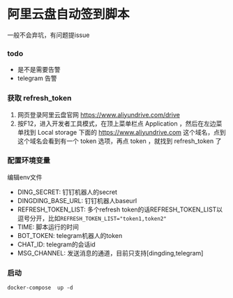 # 阿里云盘自动签到脚本

一般不会弃坑，有问题提issue

### todo

- 是不是需要告警
- telegram 告警

### 获取 refresh_token

1. 网页登录阿里云盘官网 https://www.aliyundrive.com/drive
2. 按F12，进入开发者工具模式，在顶上菜单栏点 Application ，然后在左边菜单找到 Local storage 下面的 https://www.aliyundrive.com 这个域名，点到这个域名会看到有一个 token 选项，再点 token ，就找到 refresh_token 了

### 配置环境变量

编辑env文件

- DING_SECRET: 钉钉机器人的secret
- DINGDING_BASE_URL: 钉钉机器人baseurl
- REFRESH_TOKEN_LIST: 多个refresh token的话REFRESH_TOKEN_LIST以逗号分开，比如`REFRESH_TOKEN_LIST="token1,token2"`
- TIME: 脚本运行的时间
- BOT_TOKEN: telegram机器人的token
- CHAT_ID: telegram的会话id
- MSG_CHANNEL: 发送消息的通道，目前只支持[dingding,telegram]

### 启动

`docker-compose  up -d `



